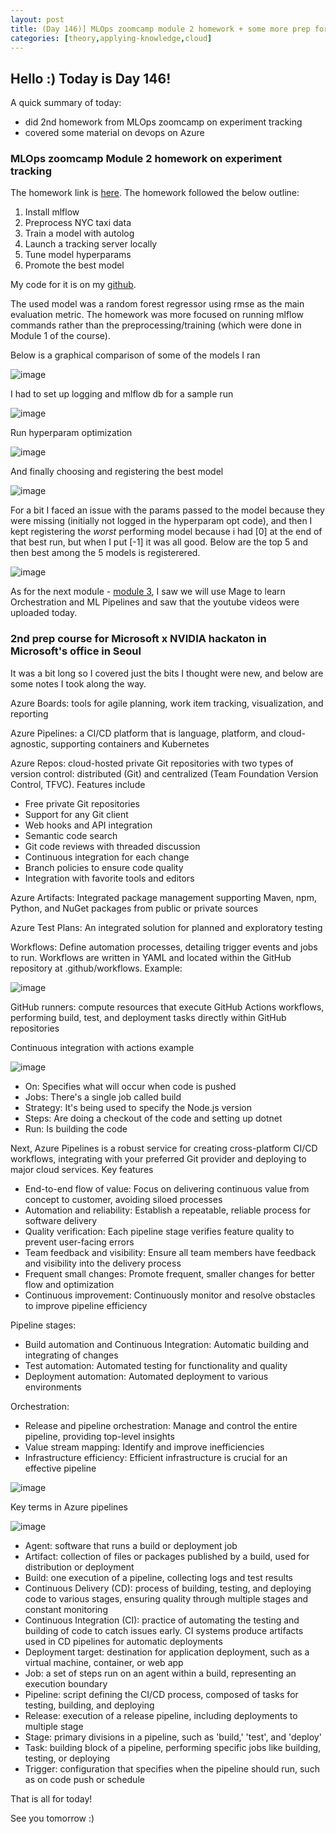 ```yaml
---
layout: post
title: (Day 146)] MLOps zoomcamp module 2 homework + some more prep for Microsoft x NVIDIA's hackaton
categories: [theory,applying-knowledge,cloud]
---
```


## Hello :) Today is Day 146!
A quick summary of today:
* did 2nd homework from MLOps zoomcamp on experiment tracking
* covered some material on devops on Azure

### MLOps zoomcamp Module 2 homework on experiment tracking

The homework link is [here](https://github.com/DataTalksClub/mlops-zoomcamp/blob/main/cohorts/2024/02-experiment-tracking/homework.md). The homework followed the below outline:

1. Install mlflow
2. Preprocess NYC taxi data
3. Train a model with autolog
4. Launch a tracking server locally
5. Tune model hyperparams
6. Promote the best model

My code for it is on my [github](https://github.com/divakaivan/MLOps-camp).

The used model was a random forest regressor using rmse as the main evaluation metric. The homework was more focused on running mlflow commands rather than the preprocessing/training (which were done in Module 1 of the course). 

Below is a graphical comparison of some of the models I ran

![image](https://github.com/user-attachments/assets/1321df10-9e42-4ae8-9d1b-14e734f60112)

I had to set up logging and mlflow db for a sample run

![image](https://github.com/user-attachments/assets/8de59d5c-290d-4b63-b334-af373a98390d)

Run hyperparam optimization 

![image](https://github.com/user-attachments/assets/fb581664-e6a5-4bd1-8a92-688c254544f8)

And finally choosing and registering the best model

![image](https://github.com/user-attachments/assets/96f5ead5-3448-421f-b138-9ccfe0ffc387)

For a bit I faced an issue with the params passed to the model because they were missing (initially not logged in the hyperparam opt code), and then I kept registering the *worst* performing model because i had [0] at the end of that best run, but when I put [-1] it was all good. Below are the top 5 and then best among the 5 models is registerered. 

![image](https://github.com/user-attachments/assets/66f9a840-9848-4219-8026-4beff7ee3318)

As for the next module - [module 3](https://github.com/DataTalksClub/mlops-zoomcamp/tree/main/03-orchestration), I saw we will use Mage to learn Orchestration and ML Pipelines and saw that the youtube videos were uploaded today. 

### 2nd prep course for Microsoft x NVIDIA hackaton in Microsoft's office in Seoul

It was a bit long so I covered just the bits I thought were new, and below are some notes I took along the way.

Azure Boards: tools for agile planning, work item tracking, visualization, and reporting

Azure Pipelines: a CI/CD platform that is language, platform, and cloud-agnostic, supporting containers and Kubernetes

Azure Repos: cloud-hosted private Git repositories with two types of version control: distributed (Git) and centralized (Team Foundation Version Control, TFVC). Features include

* Free private Git repositories
* Support for any Git client
* Web hooks and API integration
* Semantic code search
* Git code reviews with threaded discussion
* Continuous integration for each change
* Branch policies to ensure code quality
* Integration with favorite tools and editors

Azure Artifacts: Integrated package management supporting Maven, npm, Python, and NuGet packages from public or private sources

Azure Test Plans: An integrated solution for planned and exploratory testing

Workflows: Define automation processes, detailing trigger events and jobs to run. Workflows are written in YAML and located within the GitHub repository at .github/workflows. Example:

![image](https://github.com/user-attachments/assets/fa0ab85d-dbc8-41b2-84f2-832f9d5cbd29)

GitHub runners: compute resources that execute GitHub Actions workflows, performing build, test, and deployment tasks directly within GitHub repositories

Continuous integration with actions example

![image](https://github.com/user-attachments/assets/8dd18562-3a0d-4b30-89dd-32e23fcf9e6b)

* On: Specifies what will occur when code is pushed
* Jobs: There's a single job called build
* Strategy: It's being used to specify the Node.js version
* Steps: Are doing a checkout of the code and setting up dotnet
* Run: Is building the code

Next, Azure Pipelines is a robust service for creating cross-platform CI/CD workflows, integrating with your preferred Git provider and deploying to major cloud services. Key features

* End-to-end flow of value: Focus on delivering continuous value from concept to customer, avoiding siloed processes
* Automation and reliability: Establish a repeatable, reliable process for software delivery
* Quality verification: Each pipeline stage verifies feature quality to prevent user-facing errors
* Team feedback and visibility: Ensure all team members have feedback and visibility into the delivery process
* Frequent small changes: Promote frequent, smaller changes for better flow and optimization
* Continuous improvement: Continuously monitor and resolve obstacles to improve pipeline efficiency

Pipeline stages:

* Build automation and Continuous Integration: Automatic building and integrating of changes
* Test automation: Automated testing for functionality and quality
* Deployment automation: Automated deployment to various environments

Orchestration:

* Release and pipeline orchestration: Manage and control the entire pipeline, providing top-level insights
* Value stream mapping: Identify and improve inefficiencies
* Infrastructure efficiency: Efficient infrastructure is crucial for an effective pipeline

![image](https://github.com/user-attachments/assets/c9707515-7c94-4cd3-8c9b-1dbe89ad2e33)

Key terms in Azure pipelines

![image](https://github.com/user-attachments/assets/192d19d3-2c62-437e-bd8e-04f324a46760)

* Agent: software that runs a build or deployment job
* Artifact: collection of files or packages published by a build, used for distribution or deployment
* Build: one execution of a pipeline, collecting logs and test results
* Continuous Delivery (CD): process of building, testing, and deploying code to various stages, ensuring quality through multiple stages and constant monitoring
* Continuous Integration (CI): practice of automating the testing and building of code to catch issues early. CI systems produce artifacts used in CD pipelines for automatic deployments
* Deployment target: destination for application deployment, such as a virtual machine, container, or web app
* Job: a set of steps run on an agent within a build, representing an execution boundary
* Pipeline: script defining the CI/CD process, composed of tasks for testing, building, and deploying
* Release: execution of a release pipeline, including deployments to multiple stage
* Stage: primary divisions in a pipeline, such as 'build,' 'test', and 'deploy'
* Task: building block of a pipeline, performing specific jobs like building, testing, or deploying
* Trigger: configuration that specifies when the pipeline should run, such as on code push or schedule

That is all for today!

See you tomorrow :)
